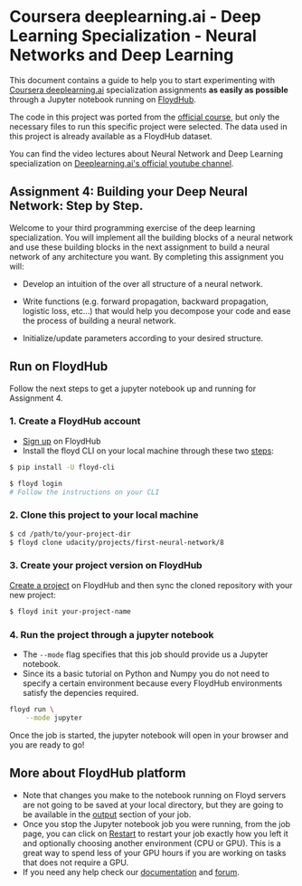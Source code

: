 # Coursera deeplearning.ai - Deep Learning Specialization - Neural Networks and Deep Learning

This document contains a guide to help you to start experimenting with [Coursera deeplearning.ai](https://www.coursera.org/specializations/deep-learning) specialization assignments **as easily as possible** through a Jupyter notebook running on [FloydHub](https://www.floydhub.com/).

The code in this project was ported from the [official course](https://www.coursera.org/learn/neural-networks-deep-learning), but only the necessary files to run this specific project were selected. The data used in this project is already available as a FloydHub dataset.

You can find the video lectures about Neural Network and Deep Learning  specialization on [Deeplearning.ai's official youtube channel](https://www.youtube.com/watch?v=CS4cs9xVecg&list=PLkDaE6sCZn6Ec-XTbcX1uRg2_u4xOEky0).

## Assignment 4: Building your Deep Neural Network: Step by Step.

Welcome to your third programming exercise of the deep learning specialization. You will implement all the building blocks of a neural network and use these building blocks in the next assignment to build a neural network of any architecture you want. By completing this assignment you will:

- Develop an intuition of the over all structure of a neural network.

- Write functions (e.g. forward propagation, backward propagation, logistic loss, etc...) that would help you decompose your code and ease the process of building a neural network.

- Initialize/update parameters according to your desired structure.

## Run on FloydHub

Follow the next steps to get a jupyter notebook up and running for Assignment 4.

### 1. Create a FloydHub account

- [Sign up](https://www.floydhub.com/signup) on FloydHub
- Install the floyd CLI on your local machine through these two [steps](https://www.floydhub.com/welcome):

```bash
$ pip install -U floyd-cli

$ floyd login
# Follow the instructions on your CLI
```

### 2. Clone this project to your local machine

```bash
$ cd /path/to/your-project-dir
$ floyd clone udacity/projects/first-neural-network/8
```

### 3. Create your project version on FloydHub

[Create a project](https://www.floydhub.com/projects/create) on FloydHub and then sync the cloned repository with your new project:

```bash
$ floyd init your-project-name
```

### 4. Run the project through a jupyter notebook

- The `--mode` flag specifies that this job should provide us a Jupyter notebook.
- Since its a basic tutorial on Python and Numpy you do not need to specify a certain environment because every FloydHub environments satisfy the depencies required.

```bash
floyd run \
    --mode jupyter
```

Once the job is started, the jupyter notebook will open in your browser and you are ready to go!

## More about FloydHub platform

- Note that changes you make to the notebook running on Floyd servers are not going to be saved at your local directory, but they are going to be available in the [output](https://www.floydhub.com/udacity/projects/first-neural-network/8/output) section of your job.
- Once you stop the Jupyter notebook job you were running, from the job page, you can click on [Restart](http://blog.floydhub.com/restart-jupyter-notebook-workflow/?utm_medium=email&utm_source=21sep17) to restart your job exactly how you left it and optionally choosing another environment (CPU or GPU). This is a great way to spend less of your GPU hours if you are working on tasks that does not require a GPU.
- If you need any help check our [documentation](http://docs.floydhub.com/) and [forum](https://forum.floydhub.com/).

